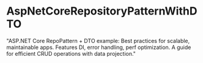 # AspNetCoreRepositoryPatternWithDTO
"ASP.NET Core RepoPattern + DTO example: Best practices for scalable, maintainable apps. Features DI, error handling, perf optimization. A guide for efficient CRUD operations with data projection."

